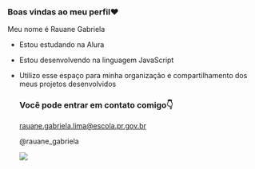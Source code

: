 ### Boas vindas ao meu perfil❤️

Meu nome é Rauane Gabriela

- Estou estudando na Alura
- Estou desenvolvendo na linguagem JavaScript
- Utilizo esse espaço para minha organização e compartilhamento dos meus projetos desenvolvidos

  ### Você pode entrar em contato comigo👇

  rauane.gabriela.lima@escola.pr.gov.br
  
  @rauane_gabriela

  ![](https://media1.tenor.com/m/GTlDCm4P4EsAAAAd/kitty-kitten.gif)
  
